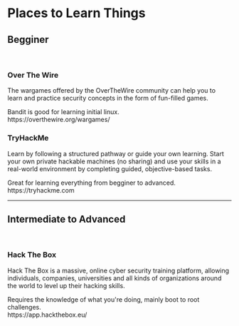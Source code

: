 <H1>Places to Learn Things</H1>

<H2>Begginer</H2>
<br>
<H3>Over The Wire</H3>
The wargames offered by the OverTheWire community can help you to learn and practice security concepts in the form of fun-filled games.
<p>
Bandit is good for learning initial linux.
<br>
https://overthewire.org/wargames/
  
<H3>TryHackMe</H3>
Learn by following a structured pathway or guide your own learning. Start your own private hackable machines (no sharing) and use your skills in a real-world environment by completing guided, objective-based tasks.
<p>
Great for learning everything from begginer to advanced.
<br>
https://tryhackme.com
<hr>


<H2>Intermediate to Advanced</H2>
<br>
<H3>Hack The Box</H3>
Hack The Box is a massive, online cyber security training platform, allowing individuals, companies, universities and all kinds of organizations around the world to level up their hacking skills.
<p>
Requires the knowledge of what you're doing, mainly boot to root challenges.
<br>
https://app.hackthebox.eu/
